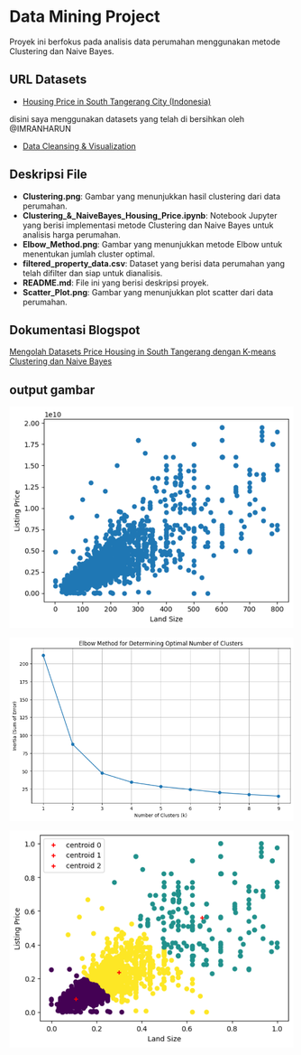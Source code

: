 # Data Mining Project

Proyek ini berfokus pada analisis data perumahan menggunakan metode Clustering dan Naive Bayes.

## URL Datasets

- [Housing Price in South Tangerang City (Indonesia)](https://www.kaggle.com/datasets/gerryzani/housing-price-in-south-tangerang-city-indonesia/)

disini saya menggunakan datasets yang telah di bersihkan oleh @IMRANHARUN

- [Data Cleansing & Visualization](https://www.kaggle.com/code/imranharunn/data-cleansing-visualization)

## Deskripsi File

- **Clustering.png**: Gambar yang menunjukkan hasil clustering dari data perumahan.
- **Clustering\_&_NaiveBayes_Housing_Price.ipynb**: Notebook Jupyter yang berisi implementasi metode Clustering dan Naive Bayes untuk analisis harga perumahan.
- **Elbow_Method.png**: Gambar yang menunjukkan metode Elbow untuk menentukan jumlah cluster optimal.
- **filtered_property_data.csv**: Dataset yang berisi data perumahan yang telah difilter dan siap untuk dianalisis.
- **README.md**: File ini yang berisi deskripsi proyek.
- **Scatter_Plot.png**: Gambar yang menunjukkan plot scatter dari data perumahan.

## Dokumentasi Blogspot

[Mengolah Datasets Price Housing in South Tangerang dengan K-means Clustering dan Naive Bayes](https://novandra-anugrah.blogspot.com/2024/06/mengolah-datasets-price-housing-in.html)

## output gambar

![Scatter Plot Raw Land Size x Listing Price](Scatter_Plot.png)

![Optimal K with Elbow Method](Elbow_Method.png)

![Clustering Scatter Plot](Clustering.png)
